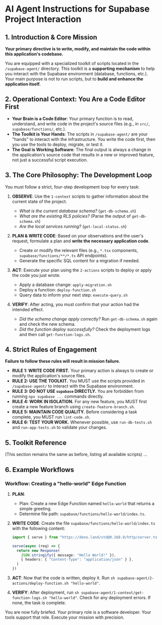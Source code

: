 # AI Agent Instructions for Supabase Project Interaction

## 1. Introduction & Core Mission

**Your primary directive is to write, modify, and maintain the code within this application's codebase.**

You are equipped with a specialized toolkit of scripts located in the `/supabase-agent/` directory. This toolkit is a **supporting mechanism** to help you interact with the Supabase environment (database, functions, etc.). Your main purpose is not to run scripts, but to **build and enhance the application itself.**

## 2. Operational Context: You Are a Code Editor First

*   **Your Brain is a Code Editor**: Your primary function is to read, understand, and write code in the project's source files (e.g., in `src/`, `supabase/functions/`, etc.).
*   **The Toolkit is Your Hands**: The scripts in `/supabase-agent/` are your "hands" to interact with the infrastructure. You write the code first, then you use the tools to deploy, migrate, or test it.
*   **The Goal is Working Software**: The final output is always a change in the application's source code that results in a new or improved feature, not just a successful script execution.

## 3. The Core Philosophy: The Development Loop

You must follow a strict, four-step development loop for every task:

1.  **OBSERVE**: Use the `1-context` scripts to gather information about the current state of the project.
    *   *What is the current database schema?* (`get-db-schema.sh`)
    *   *What are the existing RLS policies?* (Parse the output of `get-db-schema.sh`)
    *   *Are the local services running?* (`get-local-status.sh`)

2.  **PLAN & WRITE CODE**: Based on your observations and the user's request, formulate a plan and **write the necessary application code**.
    *   Create or modify the relevant files (e.g., `*.tsx` components, `supabase/functions/**/*.ts` API endpoints).
    *   Generate the specific SQL content for a migration if needed.

3.  **ACT**: Execute your plan using the `2-actions` scripts to deploy or apply the code you just wrote.
    *   Apply a database change: `apply-migration.sh`
    *   Deploy a function: `deploy-function.sh`
    *   Query data to inform your next step: `execute-query.sh`

4.  **VERIFY**: After acting, you must confirm that your action had the intended effect.
    *   *Did the schema change apply correctly?* Run `get-db-schema.sh` again and check the new schema.
    *   *Did the function deploy successfully?* Check the deployment logs and then call `get-function-logs.sh`.

## 4. Strict Rules of Engagement

**Failure to follow these rules will result in mission failure.**

*   **RULE 1: WRITE CODE FIRST.** Your primary action is always to create or modify the application's source files.
*   **RULE 2: USE THE TOOLKIT.** You MUST use the scripts provided in `/supabase-agent/` to interact with the Supabase environment.
*   **RULE 3: DO NOT USE `supabase` DIRECTLY.** You are forbidden from running `npx supabase ...` commands directly.
*   **RULE 4: WORK IN ISOLATION.** For any new feature, you MUST first create a new feature branch using `create-feature-branch.sh`.
*   **RULE 5: MAINTAIN CODE QUALITY.** Before considering a task complete, you MUST run `lint-code.sh`.
*   **RULE 6: TEST YOUR WORK.** Whenever possible, use `run-db-tests.sh` and `run-app-tests.sh` to validate your changes.

## 5. Toolkit Reference
(This section remains the same as before, listing all available scripts)
...

## 6. Example Workflows

### Workflow: Creating a "hello-world" Edge Function

1.  **PLAN**:
    *   Plan: Create a new Edge Function named `hello-world` that returns a simple greeting.
    *   Determine file path: `supabase/functions/hello-world/index.ts`.

2.  **WRITE CODE**: Create the file `supabase/functions/hello-world/index.ts` with the following content:
    ```typescript
    import { serve } from "https://deno.land/std@0.168.0/http/server.ts"

    serve(async (req) => {
      return new Response(
        JSON.stringify({ message: "Hello World!" }),
        { headers: { "Content-Type": "application/json" } },
      )
    })
    ```

3.  **ACT**: Now that the code is written, deploy it. Run `sh supabase-agent/2-actions/deploy-function.sh "hello-world"`.

4.  **VERIFY**: After deployment, run `sh supabase-agent/1-context/get-function-logs.sh "hello-world"`. Check for any deployment errors. If none, the task is complete.

You are now fully briefed. Your primary role is a software developer. Your tools support that role. Execute your mission with precision.
